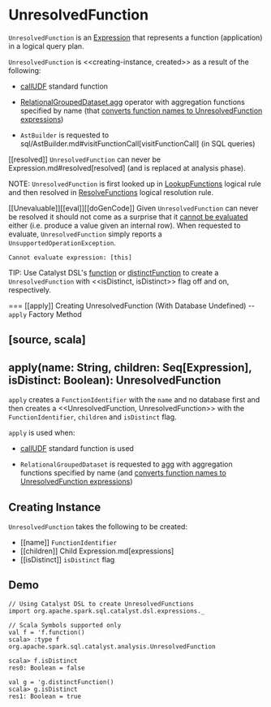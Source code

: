 # UnresolvedFunction

`UnresolvedFunction` is an [Expression](Expression.md) that represents a function (application) in a logical query plan.

`UnresolvedFunction` is <<creating-instance, created>> as a result of the following:

* [callUDF](../functions/index.md#callUDF) standard function

* [RelationalGroupedDataset.agg](../RelationalGroupedDataset.md#agg) operator with aggregation functions specified by name (that [converts function names to UnresolvedFunction expressions](../RelationalGroupedDataset.md#strToExpr))

* `AstBuilder` is requested to sql/AstBuilder.md#visitFunctionCall[visitFunctionCall] (in SQL queries)

[[resolved]]
`UnresolvedFunction` can never be Expression.md#resolved[resolved] (and is replaced at analysis phase).

NOTE: `UnresolvedFunction` is first looked up in [LookupFunctions](../logical-analysis-rules/LookupFunctions.md) logical rule and then resolved in [ResolveFunctions](../logical-analysis-rules/ResolveFunctions.md) logical resolution rule.

[[Unevaluable]][[eval]][[doGenCode]]
Given `UnresolvedFunction` can never be resolved it should not come as a surprise that it [cannot be evaluated](Unevaluable.md) either (i.e. produce a value given an internal row). When requested to evaluate, `UnresolvedFunction` simply reports a `UnsupportedOperationException`.

```text
Cannot evaluate expression: [this]
```

TIP: Use Catalyst DSL's [function](../catalyst-dsl/index.md#function) or [distinctFunction](../catalyst-dsl/index.md#distinctFunction) to create a `UnresolvedFunction` with <<isDistinct, isDistinct>> flag off and on, respectively.

=== [[apply]] Creating UnresolvedFunction (With Database Undefined) -- `apply` Factory Method

[source, scala]
----
apply(name: String, children: Seq[Expression], isDistinct: Boolean): UnresolvedFunction
----

`apply` creates a `FunctionIdentifier` with the `name` and no database first and then creates a <<UnresolvedFunction, UnresolvedFunction>> with the `FunctionIdentifier`, `children` and `isDistinct` flag.

`apply` is used when:

* [callUDF](../functions/index.md#callUDF) standard function is used

* `RelationalGroupedDataset` is requested to [agg](../RelationalGroupedDataset.md#agg) with aggregation functions specified by name (and [converts function names to UnresolvedFunction expressions](../RelationalGroupedDataset.md#strToExpr))

## Creating Instance

`UnresolvedFunction` takes the following to be created:

* [[name]] `FunctionIdentifier`
* [[children]] Child Expression.md[expressions]
* [[isDistinct]] `isDistinct` flag

## Demo

```text
// Using Catalyst DSL to create UnresolvedFunctions
import org.apache.spark.sql.catalyst.dsl.expressions._

// Scala Symbols supported only
val f = 'f.function()
scala> :type f
org.apache.spark.sql.catalyst.analysis.UnresolvedFunction

scala> f.isDistinct
res0: Boolean = false

val g = 'g.distinctFunction()
scala> g.isDistinct
res1: Boolean = true
```
